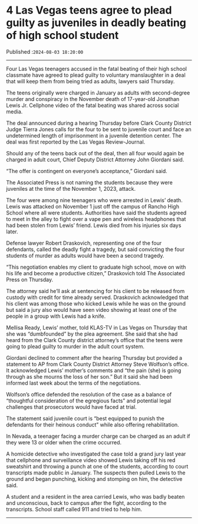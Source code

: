 # 4 Las Vegas teens agree to plead guilty as juveniles in deadly beating of high school student

Published :`2024-08-03 18:20:00`

---

Four Las Vegas teenagers accused in the fatal beating of their high school classmate have agreed to plead guilty to voluntary manslaughter in a deal that will keep them from being tried as adults, lawyers said Thursday.

The teens originally were charged in January as adults with second-degree murder and conspiracy in the November death of 17-year-old Jonathan Lewis Jr. Cellphone video of the fatal beating was shared across social media.

The deal announced during a hearing Thursday before Clark County District Judge Tierra Jones calls for the four to be sent to juvenile court and face an undetermined length of imprisonment in a juvenile detention center. The deal was first reported by the Las Vegas Review-Journal.

Should any of the teens back out of the deal, then all four would again be charged in adult court, Chief Deputy District Attorney John Giordani said.

“The offer is contingent on everyone’s acceptance,” Giordani said.

The Associated Press is not naming the students because they were juveniles at the time of the November 1, 2023, attack.

The four were among nine teenagers who were arrested in Lewis’ death. Lewis was attacked on November 1 just off the campus of Rancho High School where all were students. Authorities have said the students agreed to meet in the alley to fight over a vape pen and wireless headphones that had been stolen from Lewis’ friend. Lewis died from his injuries six days later.

Defense lawyer Robert Draskovich, representing one of the four defendants, called the deadly fight a tragedy, but said convicting the four students of murder as adults would have been a second tragedy.

“This negotiation enables my client to graduate high school, move on with his life and become a productive citizen,” Draskovich told The Associated Press on Thursday.

The attorney said he’ll ask at sentencing for his client to be released from custody with credit for time already served. Draskovich acknowledged that his client was among those who kicked Lewis while he was on the ground but said a jury also would have seen video showing at least one of the people in a group with Lewis had a knife.

Mellisa Ready, Lewis’ mother, told KLAS-TV in Las Vegas on Thursday that she was “dumbfounded” by the plea agreement. She said that she had heard from the Clark County district attorney’s office that the teens were going to plead guilty to murder in the adult court system.

Giordani declined to comment after the hearing Thursday but provided a statement to AP from Clark County District Attorney Steve Wolfson’s office. It acknowledged Lewis’ mother’s comments and “the pain (she) is going through as she mourns the loss of her son.” But it said she had been informed last week about the terms of the negotiations.

Wolfson’s office defended the resolution of the case as a balance of “thoughtful consideration of the egregious facts” and potential legal challenges that prosecutors would have faced at trial.

The statement said juvenile court is “best equipped to punish the defendants for their heinous conduct” while also offering rehabilitation.

In Nevada, a teenager facing a murder charge can be charged as an adult if they were 13 or older when the crime occurred.

A homicide detective who investigated the case told a grand jury last year that cellphone and surveillance video showed Lewis taking off his red sweatshirt and throwing a punch at one of the students, according to court transcripts made public in January. The suspects then pulled Lewis to the ground and began punching, kicking and stomping on him, the detective said.

A student and a resident in the area carried Lewis, who was badly beaten and unconscious, back to campus after the fight, according to the transcripts. School staff called 911 and tried to help him.

---

